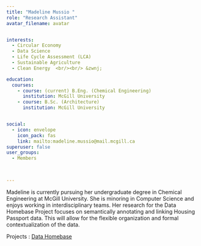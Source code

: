 ```yaml
---
title: "Madeline Mussio "
role: "Research Assistant"
avatar_filename: avatar


interests:
  - Circular Economy
  - Data Science
  - Life Cycle Assessment (LCA)
  - Sustainable Agriculture
  - Clean Energy  <br/><br/> &zwnj; 

education:
  courses:
    - course: (current) B.Eng. (Chemical Engineering)
      institution: McGill University
    - course: B.Sc. (Architecture) 
      institution: McGill University 


social:
  - icon: envelope
    icon_pack: fas
    link: mailto:madeline.mussio@mail.mcgill.ca
superuser: false
user_groups:
  - Members


  
---
```





Madeline is currently pursuing her undergraduate degree in Chemical Engineering at McGill University. She is minoring in Computer Science and enjoys working in interdisciplinary teams. Her research for the Data Homebase Project focuses on semantically annotating and linking Housing Passport data. This will allow for the flexible organization and formal contextualization of the data. 


Projects : 
<a href='https://deft-stroopwafel-a0d849.netlify.app/project/data-homebase'  >Data Homebase </a>
</br>